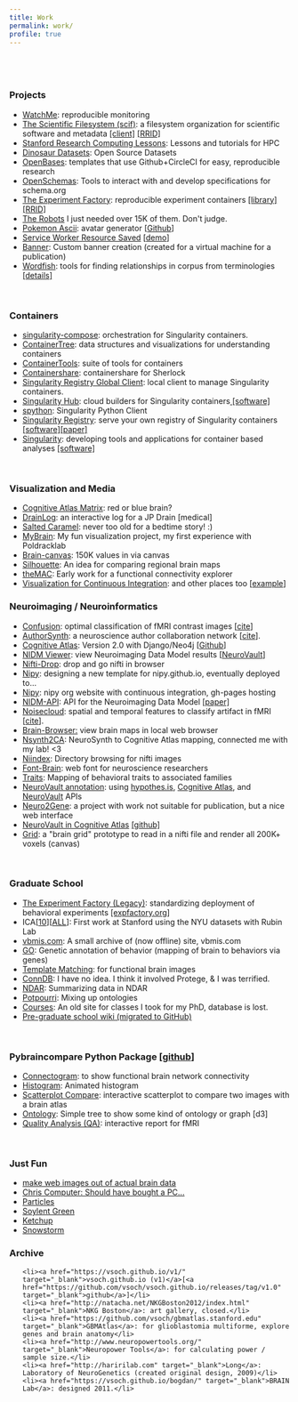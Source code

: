 ```yaml
---
title: Work
permalink: work/
profile: true
---
```


<p style="padding-top:40px">
</p>

<h3><strong>Projects</strong></h3>
<ul>
	<li><a href="https://vsoch.github.io/watchme/" target="_blank">WatchMe</a>: reproducible monitoring</li>
	<li><a href="https://sci-f.github.io" target="_blank">The Scientific Filesystem (scif)</a>: a filesystem organization for scientific software and metadata
       <a href="https://github.com/vsoch/scif" target="_blank">[client]</a>
       <a href="https://scicrunch.org/scicrunch/Resources/record/nlx_144509-1/SCR_016105/resolver?q=SCIF&l=" target="_blank">[RRID]</a></li>
	<li><a href="https://vsoch.github.io/lessons/" target="_blank">Stanford Research Computing Lessons</a>: Lessons and tutorials for HPC</li>
	<li><a href="https://vsoch.github.io/datasets/" target="_blank">Dinosaur Datasets</a>: Open Source Datasets</li>
	<li><a href="https://openbases.github.io/" target="_blank">OpenBases</a>: templates that use Github+CircleCI for easy, reproducible research</li>
	<li><a href="https://openschemas.github.io/" target="_blank">OpenSchemas</a>: Tools to interact with and develop specifications for schema.org</li>
	<li><a href="https://expfactory.github.io/" target="_blank">The Experiment Factory</a>: reproducible experiment containers 
       <a href="https://expfactory.github.io/experiments/" target="_blank">[library]</a>
       <a href="https://scicrunch.org/scicrunch/Resources/record/nlx_144509-1/SCR_016107/resolver?q=SCR_016107&l=SCR_016107" target="_blank">[RRID]</a></li>
	<li><a href="https://vsoch.github.io/robots/" target="_blank">The Robots</a> I just needed over 15K of them. Don't judge.</li>
	<li><a href="http://vsoch.github.io/2016/pokemon-ascii/" target="_blank">Pokemon Ascii</a>: avatar generator [<a href="https://github.com/vsoch/pokemon-ascii" target="_blank">Github</a>]</li>
	<li><a href="http://vsoch.github.io/2016/service-worker-resource-saver/" target="_blank">Service Worker Resource Saved</a> [<a href="https://vsoch.github.io/resource-saver/" target="_blank">demo</a>]</li>
	<li><a href="https://github.com/vsoch/banner-maker" target="_blank">Banner</a>: Custom banner creation (created for a virtual machine for a publication)</li>
       <li><a href="https://www.github.com/word-fish" target="_blank">Wordfish</a>: tools for finding relationships in corpus from terminologies <a href="http://vsoch.github.io/2016/2016-wordfish/" target="_blank"> [details]</a></li>
</ul>
&nbsp;


<h3><strong>Containers</strong></h3>
<ul>
	<li><a href="https://singularityhub.github.io/singularity-compose/#/" target="_blank">singularity-compose</a>: orchestration for Singularity containers.</li>
	<li><a href="https://singularityhub.github.io/container-tree/" target="_blank">ContainerTree</a>: data structures and visualizations for understanding containers</li>
	<li><a href="https://singularityhub.github.io" target="_blank">ContainerTools</a>: suite of tools for containers</li>
	<li><a href="https://vsoch.github.io/containershare/" target="_blank">Containershare</a>: containershare for Sherlock</li>
	<li><a href="https://singularityhub.github.io/sregistry-cli/" target="_blank">Singularity Registry Global Client</a>: local client to manage Singularity containers.</li>
	<li><a href="https://www.singularity-hub.org" target="_blank">Singularity Hub</a>: cloud builders for Singularity containers<a href="https://www.singularity-hub.org" target="_blank"> [software]</a></li>
	<li><a href="https://singularityhub.github.io/singularity-cli/" target="_blank">spython</a>: Singularity Python Client</li>
	<li><a href="https://www.singularityhub.github.io/sregistry" target="_blank">Singularity Registry</a>: serve your own registry of Singularity containers<a href="https://www.singularityhub.github.io/sregistry" target="_blank"> [software]</a><a href="http://joss.theoj.org/papers/050362b7e7691d2a5d0ebed8251bc01e" target="_blank">[paper]</a></li>
	<li><a href="https://singularityware.github.io" target="_blank">Singularity</a>: developing tools and applications for container based analyses <a href="https://www.github.com/singularityware" target="_blank"> [software]</a></li>
</ul>
&nbsp;

<h3><strong>Visualization and Media</strong></h3>
<ul>
	<li><a href="https://vsoch.github.io/brain-matrix/ca.html" target="_blank">Cognitive Atlas Matrix</a>: red or blue brain?</li>
	<li><a href="https://vsoch.github.io/drain-log" target="_blank">DrainLog</a>: an interactive log for a JP Drain [medical]</li>
	<li><a href="https://vsoch.github.io/salted-caramel/" target="_blank">Salted Caramel</a>: never too old for a bedtime story! :)</li>
	<li><a href="https://vsoch.github.io/mybrain" target="_blank">MyBrain</a>: My fun visualization project, my first experience with Poldracklab</li>
	<li><a href="https://vsoch.github.io/brain-canvas" target="_blank">Brain-canvas</a>: 150K values in via canvas</li>
	<li><a href="https://vsoch.github.io/brainsilouette/" target="_blank">Silhouette</a>: An idea for comparing regional brain maps</li>
	<li><a href="https://www.github.com/vsoch/theMAC" target="_blank">theMAC</a>: Early work for a functional connectivity explorer</li>
       <li><a href="https://github.com/vsoch/visci" target="_blank">Visualization for Continuous Integration</a>: and other places too [<a href="https://github.com/vsoch/visualization-ci" target="_blank">example</a>]</li>

</ul>

<h3><strong>Neuroimaging / Neuroinformatics</strong></h3>
<ul>
	<li><a href="https://github.com/vsoch/image-comparison-thresholding" target="_blank">Confusion</a>: optimal classification of fMRI contrast images [<a href="http://journal.frontiersin.org/article/10.3389/fnins.2015.00418/full" target="_blank">cite</a>]</li>
	<li><a href="https://github.com/vsoch/authorSynth-www" target="_blank">AuthorSynth</a>: a neuroscience author collaboration network [<a href="https://journal.frontiersin.org/article/10.3389/fninf.2015.00006/abstract" target="_blank">cite</a>].</li>
	<li><a href="http://vsoch.github.io/2016/cogat-neo4j/" target="_blank">Cognitive Atlas</a>: Version 2.0 with Django/Neo4j [<a href="github.com/vsoch/cogat-docker" target="_blank">Github</a>]</li>
	<li><a href="http://vsoch.github.io/nidmviewer" target="_blank">NIDM Viewer</a>: view Neuroimaging Data Model results [<a href="http://neurovault.org/collections/877/fsl_course_av.nidm" target="_blank">NeuroVault</a>]</li>
	<li><a href="https://vsoch.github.io/nifti-drop" target="_blank">Nifti-Drop</a>: drop and go nifti in browser</li>
	<li><a href="https://vsoch.github.io/nipy" target="_blank">Nipy</a>: designing a new template for nipy.github.io, eventually deployed to...</li>
	<li><a href="http://www.nipy.org" target="_blank">Nipy</a>: nipy org website with continuous integration, gh-pages hosting</li>
       <li><a href="nidm-api.readthedocs.org" target="_blank">NIDM-API</a>: API for the Neuroimaging Data Model <a href="https://github.com/Brainhack-Proceedings-2015/Sochat-AMX-NIDM/blob/master/neuroimaging-data-model.pdf" target="_blank">[paper]</a></li>
	<li><a href="https://vsoch.github.io/noisecloud-www" target="_blank">Noisecloud</a>: spatial and temporal features to classify artifact in fMRI [<a href="http://journals.plos.org/plosone/article?id=10.1371/journal.pone.0095493" target="_blank">cite</a>].</li>
	<li><a href="http://npmjs.com/package/brain-browser" target="_blank">Brain-Browser:</a> view brain maps in local web browser</li>
	<li><a href="https://github.com/vsoch/nsynth2ca" target="_blank">Nsynth2CA</a>: NeuroSynth to Cognitive Atlas mapping, connected me with my lab! &lt;3</li>
	<li><a href="https://www.github.com/niindex/" target="_blank">Niindex</a>: Directory browsing for nifti images</li>
	<li><a href="https://vsoch.github.io/font-brain/" target="_blank">Font-Brain</a>: web font for neuroscience researchers</li>
	<li><a href="https://github.com/vsoch/traits" target="_blank">Traits</a>: Mapping of behavioral traits to associated families</li>
	<li><a href="https://github.com/vsoch/neurovault-annotation" target="_blank">NeuroVault annotation</a>: using <a href="https://hypothes.is" target="_blank">hypothes.is</a>, <a href="http://www.cognitiveatlas.org" target="_blank">Cognitive Atlas</a>, and <a href="https://www.neurovault.org" target="_blank">NeuroVault</a> APIs</li>
	<li><a href="https://github.com/vsoch/n2g" target="_blank">Neuro2Gene</a>: a project with work not suitable for publication, but a nice web interface</li>
	<li><a href="https://github.com/vsoch/cogat-neurovault/" target="_blank">NeuroVault in Cognitive Atlas</a> 
       <a href="https://github.com/vsoch/cogat-neurovault" target="_blank">[github]</a></li>
	<li><a href="https://github.com/vsoch/python-brain-viewer" target="_blank">Grid</a>: a "brain grid" prototype to read in a nifti file and render all 200K+ voxels (canvas)</li>
</ul>


&nbsp;
<h3><strong>Graduate School</strong></h3>
<ul>
	<li><a href="https://expfactory.github.io" target="_blank">The Experiment Factory (Legacy)</a>: standardizing deployment of behavioral experiments <a href="http://www.expfactory.org" target="_blank">[expfactory.org]</a></li>
	<li>ICA[<a href="https://vsoch.github.io/vbmis.com/projects/NYU10/">10</a>][<a href="https://vsoch.github.io/vbmis.com/projects/NYUALL/">ALL</a>]: First work at Stanford using the NYU datasets with Rubin Lab</li>
	<li><a href="https://www.github.com/vbmis.com">vbmis.com</a>: A small archive of (now offline) site, vbmis.com</li>
	<li><a href="http://vsoch.github.io/gene-ontology">GO</a>: Genetic annotation of behavior (mapping of brain to behaviors via genes)</li>
	<li><a href="https://www.github.com/vsoch/pyCorr" target="_blank">Template Matching</a>: for functional brain images</li>
	<li><a href="https://vsoch.github.io/vbmis.com/projects/conndb/" target="_blank">ConnDB</a>: I have no idea. I think it involved Protege, & I was terrified.</li>
	<li><a href="https://vsoch.github.io/vbmis.com/projects/ndar/" target="_blank">NDAR</a>: Summarizing data in NDAR</li>
	<li><a href="https://github.com/vsoch/potpourri" target="_blank">Potpourri</a>: Mixing up ontologies</li>
	<li><a href="https://github.com/vsoch/bmi-courses">Courses</a>: An old site for classes I took for my PhD, database is lost.</li>
        <li><a href=https://vsoch.github.io/wiki/ target="_blank">Pre-graduate school wiki (migrated to GitHub)</a></li>
</ul>
&nbsp;
<h3><strong>Pybraincompare Python Package [<a href="http://www.github.com/vsoch/pybraincompare" target="_blank">github</a>]</strong></h3>
<ul>
	<li><a href="https://vsoch.github.io/vbmis.com/projects/neurovault/connectogram.html" target="_blank">Connectogram</a>: to show functional brain network connectivity</li>
	<li><a href="https://vsoch.github.io/vbmis.com/projects/neurovault/histogram.html" target="_blank">Histogram</a>: Animated histogram</li>
	<li><a href="https://vsoch.github.io/vbmis.com/projects/neurovault/scatter_atlas.html" target="_blank">Scatterplot Compare</a>: interactive scatterplot to compare two images with a brain atlas</li>
	<li><a href="https://vsoch.github.io/vbmis.com/projects/neurovault/reverse_inference.html" target="_blank">Ontology</a>: Simple tree to show some kind of ontology or graph [d3]</li>
	<li><a href="https://vsoch.github.io/vbmis.com/projects/qa" target="_blank">Quality Analysis (QA)</a>: interactive report for fMRI</li>
</ul>
&nbsp;
<h3><strong>Just Fun</strong></h3>
<ul>
	<li><a href="https://github.com/vsoch/brainart" target="_blank">make web images out of actual brain data</a></li>
	<li><a href="https://vsoch.github.io/chris-computer" target="_blank">Chris Computer: Should have bought a PC...</a></li>
	<li><a href="https://vsoch.github.io/particles/" target="_blank">Particles</a></li>
	<li><a href="https://vsoch.github.io/soylent/" target="_blank">Soylent Green</a></li>
	<li><a href="https://vsoch.github.io/ketchup/" target="_blank">Ketchup</a></li>
	<li><a href="https://vsoch.github.io/snowstorm/" target="_blank">Snowstorm</a></li>
</ul>
<h3></h3>
<h3><strong>Archive</strong></h3>
<ul>

	<li><a href="https://vsoch.github.io/v1/" target="_blank">vsoch.github.io (v1)</a>[<a href="https://github.com/vsoch/vsoch.github.io/releases/tag/v1.0" target="_blank">github</a>]</li>
	<li><a href="http://natacha.net/NKGBoston2012/index.html" target="_blank">NKG Boston</a>: art gallery, closed.</li>
	<li><a href="https://github.com/vsoch/gbmatlas.stanford.edu" target="_blank">GBMAtlas</a>: for glioblastomia multiforme, explore genes and brain anatomy</li>
	<li><a href="http://www.neuropowertools.org/" target="_blank">Neuropower Tools</a>: for calculating power / sample size.</li>
	<li><a href="http://haririlab.com" target="_blank">Long</a>: Laboratory of NeuroGenetics (created original design, 2009)</li>
	<li><a href="https://vsoch.github.io/bogdan/" target="_blank">BRAIN Lab</a>: designed 2011.</li>
</ul>
